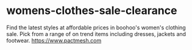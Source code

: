 # womens-clothes-sale-clearance
Find the latest styles at affordable prices in boohoo's women's clothing sale. Pick from a range of on trend items including dresses, jackets and footwear.
https://www.pactmesh.com
